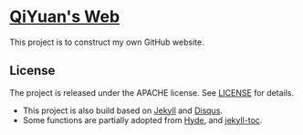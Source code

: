 # [QiYuan's Web](https://qiyuan-zhang.github.io)

This project is to construct my own GitHub website.

## License

The project is released under the APACHE license. See [LICENSE](LICENSE) for details.

- This project is also build based on [Jekyll](http://jekyllrb.com) and [Disqus](https://disqus.com/).
- Some functions are partially adopted from [Hyde](https://github.com/poole/hyde), and [jekyll-toc](https://github.com/allejo/jekyll-toc).